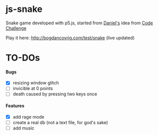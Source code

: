 # js-snake
Snake game developed with p5.js, started from [Daniel's](https://www.youtube.com/channel/UCvjgXvBlbQiydffZU7m1_aw) idea from [Code Challenge](https://www.youtube.com/watch?v=AaGK-fj-BAM&t=19s)

Play it here: http://bogdancovrig.com/test/snake (live updated)

# TO-DOs
#### Bugs
- [x] resizing window glitch
- [ ] invicible at 0 points
- [ ] death caused by pressing two keys once

#### Features
- [x] add rage mode
- [ ] create a real db (not a text file, for god's sake)
- [ ] add music
